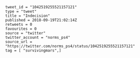 ```
tweet_id = "1042519255521157121"
type = "tweet"
title = "Indecision"
published = 2018-09-19T21:02:14Z
retweets = 0
favourites = 0
source = "twitter"
twitter_account = "norms_ps4"
source_url = "https://twitter.com/norms_ps4/status/1042519255521157121"
tag = [ "survivingmars",]
```

<p class='image'><img src='http://mnf.m17s.net/2018/09/19/DnfFvG1X4AA5NXG.jpg' alt=''></p>

